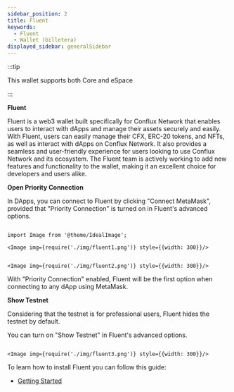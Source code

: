 ```yaml
---
sidebar_position: 2
title: Fluent
keywords:
  - Fluent
  - Wallet (billetera)
displayed_sidebar: generalSidebar
---
```


:::tip

This wallet supports both Core and eSpace

:::

**Fluent**

Fluent is a web3 wallet built specifically for Conflux Network that enables users to interact with dApps and manage their assets securely and easily. With Fluent, users can easily manage their CFX, ERC-20 tokens, and NFTs, as well as interact with dApps on Conflux Network. It also provides a seamless and user-friendly experience for users looking to use Conflux Network and its ecosystem. The Fluent team is actively working to add new features and functionality to the wallet, making it an excellent choice for developers and users alike.

**Open Priority Connection**

In DApps, you can connect to Fluent by clicking "Connect MetaMask", provided that "Priority Connection" is turned on in Fluent's advanced options.


```mdx-code-block

import Image from '@theme/IdealImage';

<Image img={require('./img/fluent1.png')} style={{width: 300}}/>

```

```mdx-code-block

<Image img={require('./img/fluent2.png')} style={{width: 300}}/>

```


With "Priority Connection" enabled, Fluent will be the first option when connecting to any dApp using MetaMask.

**Show Testnet**

Considering that the testnet is for professional users, Fluent hides the testnet by default.

You can turn on "Show Testnet" in Fluent's advanced options.

```mdx-code-block

<Image img={require('./img/fluent3.png')} style={{width: 300}}/>

```

To learn how to install Fluent you can follow this guide:

- [Getting Started](https://doc.confluxnetwork.org/docs/core/getting-started/installing-a-wallet)
